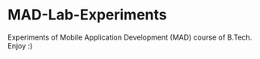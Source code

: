 # MAD-Lab-Experiments
Experiments of Mobile Application Development (MAD) course of B.Tech. Enjoy :)

